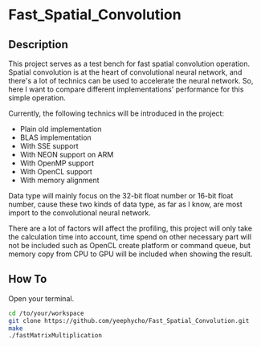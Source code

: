 # Fast_Spatial_Convolution

## Description
This project serves as a test bench for fast spatial convolution operation. Spatial convolution is at the heart of convolutional neural network, and there's a lot of technics can be used to accelerate the neural network.
So, here I want to compare different implementations' performance for this simple operation.

Currently, the following technics will be introduced in the project:

- Plain old implementation
- BLAS implementation
- With SSE support
- With NEON support on ARM
- With OpenMP support
- With OpenCL support
- With memory alignment


Data type will mainly focus on the 32-bit float number or 16-bit float number, cause these two kinds of data type, as far as I know, are most import to the convolutional neural network.

There are a lot of factors will affect the profiling, this project will only take the calculation time into account, time spend on other necessary part will not be included such as OpenCL create platform or command queue, but memory copy from CPU to GPU will be included when showing the result.

## How To
Open your terminal.
``` bash
cd /to/your/workspace
git clone https://github.com/yeephycho/Fast_Spatial_Convolution.git
make
./fastMatrixMultiplication
```
